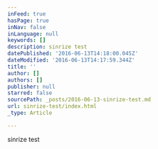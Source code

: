 ```yaml
---
inFeed: true
hasPage: true
inNav: false
inLanguage: null
keywords: []
description: sinrize test
datePublished: '2016-06-13T14:18:00.045Z'
dateModified: '2016-06-13T14:17:59.344Z'
title: ''
author: []
authors: []
publisher: null
starred: false
sourcePath: _posts/2016-06-13-sinrize-test.md
url: sinrize-test/index.html
_type: Article

---
```

sinrize test